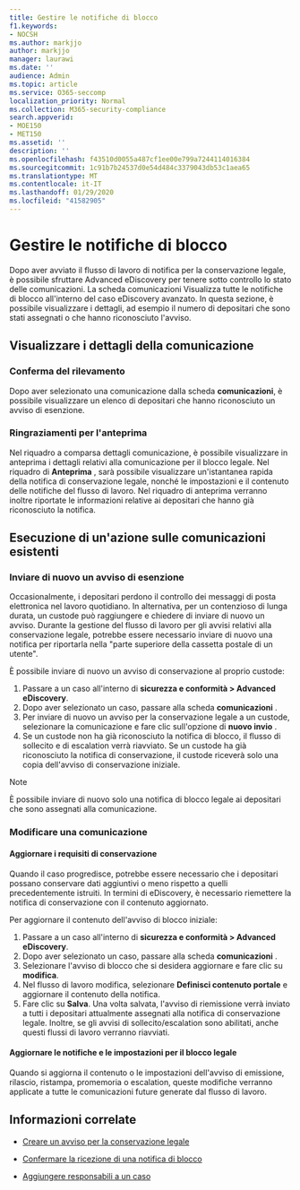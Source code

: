 ```yaml
---
title: Gestire le notifiche di blocco
f1.keywords:
- NOCSH
ms.author: markjjo
author: markjjo
manager: laurawi
ms.date: ''
audience: Admin
ms.topic: article
ms.service: O365-seccomp
localization_priority: Normal
ms.collection: M365-security-compliance
search.appverid:
- MOE150
- MET150
ms.assetid: ''
description: ''
ms.openlocfilehash: f43510d0055a487cf1ee00e799a7244114016384
ms.sourcegitcommit: 1c91b7b24537d0e54d484c3379043db53c1aea65
ms.translationtype: MT
ms.contentlocale: it-IT
ms.lasthandoff: 01/29/2020
ms.locfileid: "41582905"
---
```

# <a name="manage-hold-notifications"></a>Gestire le notifiche di blocco

Dopo aver avviato il flusso di lavoro di notifica per la conservazione legale, è possibile sfruttare Advanced eDiscovery per tenere sotto controllo lo stato delle comunicazioni. La scheda comunicazioni Visualizza tutte le notifiche di blocco all'interno del caso eDiscovery avanzato. In questa sezione, è possibile visualizzare i dettagli, ad esempio il numero di depositari che sono stati assegnati o che hanno riconosciuto l'avviso.

## <a name="view-communication-details"></a>Visualizzare i dettagli della comunicazione

### <a name="track-acknowledgements"></a>Conferma del rilevamento

Dopo aver selezionato una comunicazione dalla scheda **comunicazioni**, è possibile visualizzare un elenco di depositari che hanno riconosciuto un avviso di esenzione. 

### <a name="preview-acknowledgements"></a>Ringraziamenti per l'anteprima

Nel riquadro a comparsa dettagli comunicazione, è possibile visualizzare in anteprima i dettagli relativi alla comunicazione per il blocco legale. Nel riquadro di **Anteprima** , sarà possibile visualizzare un'istantanea rapida della notifica di conservazione legale, nonché le impostazioni e il contenuto delle notifiche del flusso di lavoro. Nel riquadro di anteprima verranno inoltre riportate le informazioni relative ai depositari che hanno già riconosciuto la notifica.

## <a name="taking-action-on-existing-communications"></a>Esecuzione di un'azione sulle comunicazioni esistenti

### <a name="re-send-a-hold-notice"></a>Inviare di nuovo un avviso di esenzione

Occasionalmente, i depositari perdono il controllo dei messaggi di posta elettronica nel lavoro quotidiano. In alternativa, per un contenzioso di lunga durata, un custode può raggiungere e chiedere di inviare di nuovo un avviso. Durante la gestione del flusso di lavoro per gli avvisi relativi alla conservazione legale, potrebbe essere necessario inviare di nuovo una notifica per riportarla nella "parte superiore della cassetta postale di un utente".

È possibile inviare di nuovo un avviso di conservazione al proprio custode:
1. Passare a un caso all'interno di **sicurezza e conformità > Advanced eDiscovery**.
2. Dopo aver selezionato un caso, passare alla scheda **comunicazioni** .
3. Per inviare di nuovo un avviso per la conservazione legale a un custode, selezionare la comunicazione e fare clic sull'opzione di **nuovo invio** .
4. Se un custode non ha già riconosciuto la notifica di blocco, il flusso di sollecito e di escalation verrà riavviato. Se un custode ha già riconosciuto la notifica di conservazione, il custode riceverà solo una copia dell'avviso di conservazione iniziale.

> [!NOTE]
> È possibile inviare di nuovo solo una notifica di blocco legale ai depositari che sono assegnati alla comunicazione. 

### <a name="edit-a-communication"></a>Modificare una comunicazione

#### <a name="update-preservation-requirements"></a>Aggiornare i requisiti di conservazione
  
Quando il caso progredisce, potrebbe essere necessario che i depositari possano conservare dati aggiuntivi o meno rispetto a quelli precedentemente istruiti. In termini di eDiscovery, è necessario riemettere la notifica di conservazione con il contenuto aggiornato.

Per aggiornare il contenuto dell'avviso di blocco iniziale:

1. Passare a un caso all'interno di **sicurezza e conformità > Advanced eDiscovery**.
2. Dopo aver selezionato un caso, passare alla scheda **comunicazioni** .
3. Selezionare l'avviso di blocco che si desidera aggiornare e fare clic su **modifica**.
4. Nel flusso di lavoro modifica, selezionare **Definisci contenuto portale** e aggiornare il contenuto della notifica. 
5. Fare clic su **Salva**. Una volta salvata, l'avviso di riemissione verrà inviato a tutti i depositari attualmente assegnati alla notifica di conservazione legale. Inoltre, se gli avvisi di sollecito/escalation sono abilitati, anche questi flussi di lavoro verranno riavviati. 


#### <a name="update-legal-hold-notifications-and-settings"></a>Aggiornare le notifiche e le impostazioni per il blocco legale

Quando si aggiorna il contenuto o le impostazioni dell'avviso di emissione, rilascio, ristampa, promemoria o escalation, queste modifiche verranno applicate a tutte le comunicazioni future generate dal flusso di lavoro.

## <a name="related-information"></a>Informazioni correlate 

- [Creare un avviso per la conservazione legale](create-hold-notification.md)
    
- [Confermare la ricezione di una notifica di blocco](acknowledge-hold-notification.md)
    
- [Aggiungere responsabili a un caso](add-custodians-to-case.md)